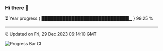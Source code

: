 ### Hi there 👋

⏳ Year progress { █████████████████████████████▁ } 99.25 %

---

⏰ Updated on Fri, 29 Dec 2023 06:14:10 GMT

![Progress Bar CI](https://github.com/liununu/liununu/workflows/Progress%20Bar%20CI/badge.svg)
